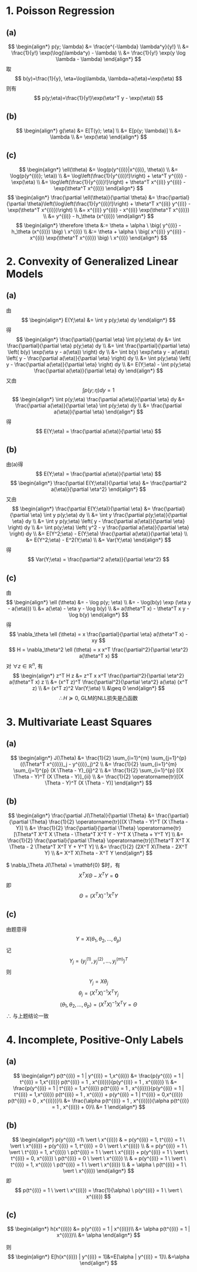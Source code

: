 # 1. Poisson Regression

## (a)
$$
\begin{align*}
p(y; \lambda) &= \frac{e^{-\lambda} \lambda^y}{y!} \\
              &= \frac{1}{y!} \exp(\log(\lambda^y) - \lambda) \\
              &= \frac{1}{y!} \exp(y \log \lambda - \lambda)
\end{align*}
$$
取 
$$
b(y)=\frac{1}{y}, \eta=\log\lambda, \lambda=a(\eta)=\exp(\eta)
$$
则有 
$$
p(y;\eta)=\frac{1}{y!}\exp(\eta^T y - \exp(\eta))
$$

## (b)
$$
\begin{align*}
g(\eta) &= E[T(y); \eta] \\
        &= E[p(y; \lambda)] \\
        &= \lambda \\
        &= \exp(\eta)
\end{align*}
$$

## (c)
$$
\begin{align*}
\ell(\theta) &= \log(p(y^{(i)}|x^{(i)}, \theta)) \\
             &= \log(p(y^{(i)}; \eta)) \\
             &= \log\left(\frac{1}{y^{(i)}!}\right) + \eta^T y^{(i)} - \exp(\eta) \\
             &= \log\left(\frac{1}{y^{(i)}!}\right) + \theta^T x^{(i)} y^{(i)} - \exp(\theta^T x^{(i)})
\end{align*}
$$
$$
\begin{align*}
\frac{\partial \ell(\theta)}{\partial \theta} &= \frac{\partial}{\partial \theta}\left(\log\left(\frac{1}{y^{(i)}!}\right) + \theta^T x^{(i)} y^{(i)} - \exp(\theta^T x^{(i)})\right) \\
&= x^{(i)} y^{(i)} - x^{(i)} \exp(\theta^T x^{(i)}) \\
&= y^{(i)} - h_\theta (x^{(i)})
\end{align*}
$$
$$
\begin{align*}
\therefore \theta &:= \theta + \alpha \ \big( y^{(i)} - h_\theta (x^{(i)}) \big) \ x^{(i)} \\
&:= \theta + \alpha \ \big( x^{(i)} y^{(i)} - x^{(i)} \exp(\theta^T x^{(i)}) \big) \ x^{(i)}
\end{align*}
$$

# 2. Convexity of Generalized Linear Models

## (a)
由
$$
\begin{align*}
E(Y;\eta) &= \int y p(y;\eta) dy
\end{align*}
$$
得
$$
\begin{align*}
\frac{\partial}{\partial \eta} \int p(y;\eta) dy &= \int \frac{\partial}{\partial \eta} p(y;\eta) dy \\
&= \int \frac{\partial}{\partial \eta} \left( b(y) \exp(\eta y - a(\eta)) \right) dy \\
&= \int b(y) \exp(\eta y - a(\eta)) \left( y - \frac{\partial a(\eta)}{\partial \eta} \right) dy \\
&= \int p(y;\eta) \left( y - \frac{\partial a(\eta)}{\partial \eta} \right) dy \\
&= E(Y;\eta) - \int p(y;\eta) \frac{\partial a(\eta)}{\partial \eta} dy
\end{align*}
$$
又由
$$
\int p(y;\eta) dy = 1
$$
$$
\begin{align*}
\int p(y;\eta) \frac{\partial a(\eta)}{\partial \eta} dy &= \frac{\partial a(\eta)}{\partial \eta} \int p(y;\eta) dy \\
&= \frac{\partial a(\eta)}{\partial \eta}
\end{align*}
$$
得
$$
E(Y;\eta) = \frac{\partial a(\eta)}{\partial \eta}
$$

## (b)
由(a)得
$$
E(Y;\eta) = \frac{\partial a(\eta)}{\partial \eta}
$$
$$
\begin{align*}
\frac{\partial E(Y;\eta)}{\partial \eta} &= \frac{\partial^2 a(\eta)}{\partial \eta^2}
\end{align*}
$$
又由
$$
\begin{align*}
\frac{\partial E(Y;\eta)}{\partial \eta} &= \frac{\partial}{\partial \eta} \int y p(y;\eta) dy \\
&= \int y \frac{\partial p(y;\eta)}{\partial \eta} dy \\
&= \int y p(y;\eta) \left( y - \frac{\partial a(\eta)}{\partial \eta} \right) dy \\
&= \int p(y;\eta) \left( y^2 - y \frac{\partial a(\eta)}{\partial \eta} \right) dy \\
&= E(Y^2;\eta) - E(Y;\eta) \frac{\partial a(\eta)}{\partial \eta} \\
&= E(Y^2;\eta) - E^2(Y;\eta) \\
&= Var(Y;\eta)
\end{align*}
$$
得
$$
Var(Y;\eta) = \frac{\partial^2 a(\eta)}{\partial \eta^2}
$$

## (c)
由
$$
\begin{align*}
\ell (\theta) &= - \log p(y; \eta) \\
              &= - \log(b(y) \exp (\eta y - a(\eta))) \\
              &= a(\eta) - \eta y - \log b(y) \\
              &= a(\theta^T x) - \theta^T x y - \log b(y)
\end{align*}
$$
得
$$
\nabla_\theta \ell (\theta) = x \frac{\partial}{\partial \eta} a(\theta^T x) - xy
$$
$$
H = \nabla_\theta^2 \ell (\theta) = x x^T \frac{\partial^2}{\partial \eta^2} a(\theta^T x)
$$
对 $\forall z \in \mathbb{R}^n$, 有
$$
\begin{align*}
z^T H z &= z^T x x^T \frac{\partial^2}{\partial \eta^2} a(\theta^T x) z \\
        &= (x^T z)^T \frac{\partial^2}{\partial \eta^2} a(\eta) (x^T z) \\
        &= (x^T z)^2 Var(Y;\eta) \\
        &\geq 0
\end{align*}
$$
$$
\therefore H \succeq 0\text{, GLM的NLL损失是凸函数}
$$

# 3. Multivariate Least Squares

## (a)
$$
\begin{align*}
J(\Theta) &= \frac{1}{2} \sum_{i=1}^{m} \sum_{j=1}^{p} ((\Theta^T x^{(i)})_j - y^{(i)}_j)^2 \\
          &= \frac{1}{2} \sum_{i=1}^{m} \sum_{j=1}^{p} (X \Theta - Y)_{ij}^2 \\
          &= \frac{1}{2} \sum_{i=1}^{p} [(X \Theta - Y)^T (X \Theta - Y)]_{ii} \\
          &= \frac{1}{2} \operatorname{tr}[(X \Theta - Y)^T (X \Theta - Y)]
\end{align*}
$$

## (b)
$$
\begin{align*}
\frac{\partial J(\Theta)}{\partial \Theta} &= \frac{\partial}{\partial \Theta} \frac{1}{2} \operatorname{tr}[(X \Theta - Y)^T (X \Theta - Y)] \\
&= \frac{1}{2} \frac{\partial}{\partial \Theta} \operatorname{tr}[\Theta^T X^T X \Theta - \Theta^T X^T Y - Y^T X \Theta + Y^T Y] \\
&= \frac{1}{2} \frac{\partial}{\partial \Theta} \operatorname{tr}[\Theta^T X^T X \Theta - 2 \Theta^T X^T Y + Y^T Y] \\
&= \frac{1}{2} (2X^T X\Theta - 2X^T Y) \\
&= X^T X\Theta - X^T Y
\end{align*}
$$

$
\nabla_\Theta J(\Theta) = \mathbf{0}
$时，有
$$
X^T X\Theta - X^T Y = \mathbf{0}
$$
即
$$
\Theta = (X^T X)^{-1} X^T Y
$$

## (c)
由题意得
$$
Y=X(\theta_1, \theta_2, \ldots, \theta_p)
$$
记
$$
Y_j=(y^{(1)}_j, y^{(2)}_j, \ldots, y^{(m)}_j)^T
$$
则
$$
Y_j=X\theta_j
$$
$$
\theta_j= (X^T X)^{-1} X^T Y_j
$$
$$
(\theta_1, \theta_2, \ldots, \theta_p)=(X^T X)^{-1} X^T Y=\Theta
$$
$\therefore$ 与上题结论一致

# 4. Incomplete, Positive-Only Labels
## (a)
$$
\begin{align*}
p(t^{(i)} = 1 | y^{(i)} = 1,x^{(i)}) &= \frac{p(y^{(i)} = 1 | t^{(i)} = 1,x^{(i)}) p(t^{(i)} = 1 , x^{(i)})}{p(y^{(i)} = 1 , x^{(i)})} \\
&= \frac{p(y^{(i)} = 1 | t^{(i)} = 1,x^{(i)}) p(t^{(i)} = 1 , x^{(i)})}{p(y^{(i)} = 1 | t^{(i)} = 1,x^{(i)}) p(t^{(i)} = 1 , x^{(i)}) + p(y^{(i)} = 1 | t^{(i)} = 0,x^{(i)}) p(t^{(i)} = 0 , x^{(i)})}\\
&= \frac{\alpha p(t^{(i)} = 1 , x^{(i)})}{\alpha p(t^{(i)} = 1 , x^{(i)}) + 0}\\
&= 1
\end{align*}
$$

## (b)
$$
\begin{align*}
p(y^{(i)} =1\ \vert \ x^{(i)})
& = p(y^{(i)} = 1, t^{(i)} = 1 \ \vert \ x^{(i)}) + p(y^{(i)} = 1, t^{(i)} = 0 \ \vert \ x^{(i)}) \\
& = p(y^{(i)} = 1 \ \vert \ t^{(i)} = 1, x^{(i)}) \ p(t^{(i)} = 1 \ \vert \ x^{(i)}) + p(y^{(i)} = 1 \ \vert \ t^{(i)} = 0, x^{(i)}) \ p(t^{(i)} = 0 \ \vert \ x^{(i)}) \\
& = p(y^{(i)} = 1 \ \vert \ t^{(i)} = 1, x^{(i)}) \ p(t^{(i)} = 1 \ \vert \ x^{(i)}) \\
& = \alpha \ p(t^{(i)} = 1 \ \vert \ x^{(i)})
\end{align*}
$$
即
$$
p(t^{(i)} = 1 \ \vert \ x^{(i)}) = \frac{1}{\alpha} \ p(y^{(i)} = 1 \ \vert \ x^{(i)})
$$
## (c)
$$
\begin{align*}
h(x^{(i)}) &= p(y^{(i)} = 1 | x^{(i)})\\
&= \alpha p(t^{(i)} = 1 | x^{(i)})\\
&= \alpha 
\end{align*}
$$

则
$$
\begin{align*}
E[h(x^{(i)}) | y^{(i)} = 1]&=E[\alpha | y^{(i)} = 1]\\
&=\alpha
\end{align*}
$$